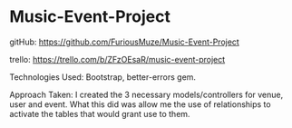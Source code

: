 # Music-Event-Project

gitHub: https://github.com/FuriousMuze/Music-Event-Project

trello: https://trello.com/b/ZFzOEsaR/music-event-project

Technologies Used:
Bootstrap, better-errors gem.

Approach Taken: 
I created the 3 necessary models/controllers for venue, user and event. What this did was allow me the use of relationships to activate the tables that would grant use to them. 